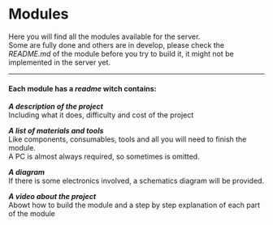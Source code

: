 # Modules

Here you will find all the modules available for the server.  
Some are fully done and others are in develop, please check the *README.md* of the module before you try to build it, it might not be implemented in the server yet.

***

#### Each module has a *readme* witch contains:

***A description of the  project***  
Including what it does, difficulty and cost of the project  

***A list of materials and tools***  
Like components, consumables, tools and all you will need to finish the module.  
A PC is almost always required, so sometimes is omitted.

***A diagram***  
If there is some electronics involved, a schematics diagram will be provided.

***A video about the project***  
Abowt how to build the module and a step by step explanation of each part of the module
